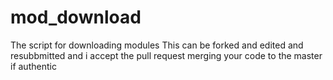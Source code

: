 # mod_download
The script for downloading modules
This can be forked and edited and resubbmitted and i accept the pull request merging your code to the master if authentic
